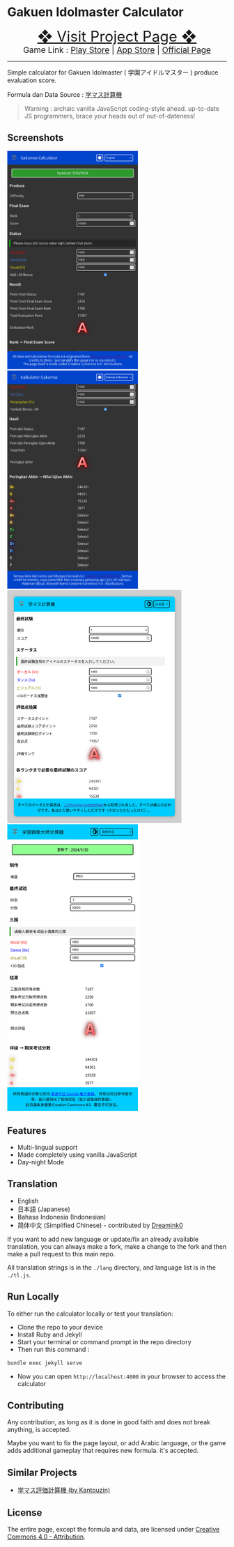 # Gakuen Idolmaster Calculator
<center style="font-size: 25pt">
<a href="https://emiyasyahriel.github.io/gkms_calc/index.html">❖ Visit Project Page ❖</a>
</center>
<center style="font-size: 14pt"> Game Link : 
<a href="https://play.google.com/store/apps/details?id=com.bandainamcoent.idolmaster_gakuen&hl=ja">Play Store</a> |
<a href="https://apps.apple.com/jp/app/%E5%AD%A6%E5%9C%92%E3%82%A2%E3%82%A4%E3%83%89%E3%83%AB%E3%83%9E%E3%82%B9%E3%82%BF%E3%83%BC/id6446659989">App Store</a> | 
<a href="https://gakuen.idolmaster-official.jp">Official Page</a> 
</center>

------
Simple calculator for Gakuen Idolmaster ( 学園アイドルマスター ) produce evaluation score.

Formula dan Data Source : [学マス計算機](https://docs.google.com/spreadsheets/d/1eEdzfHGi7iXpohR-UHr5-W1z7PcYBqQr8OAV7gcvhR8/htmlview)

> Warning : archaic vanilla JavaScript coding-style ahead. up-to-date JS programmers, brace your heads out of out-of-dateness!

## Screenshots
<div>
<img src="./readme_asset/en.png" alt="English" width=300>
<img src="./readme_asset/id.png" alt="Indonesian" width=300>
<img src="./readme_asset/jp.png" alt="Japanese" width=400>
<img src="./readme_asset/zh-Hans.png" alt="Simplified Chinese" width=300>
</div>

## Features
- Multi-lingual support
- Made completely using vanilla JavaScript
- Day-night Mode 

## Translation
- English
- 日本語 (Japanese)
- Bahasa Indonesia (Indonesian)
- 简体中文 (Simplified Chinese) - contributed by [Dreamink0](https://github.com/Dreamink0)

If you want to add new language or update/fix an already available translation, you can always make a fork, make a change to the fork and then make a pull request to this main repo.

All translation strings is in the `./lang` directory, and language list is in the `./tl.js`.

## Run Locally
To either run the calculator locally or test your translation:
- Clone the repo to your device
- Install Ruby and Jekyll
- Start your terminal or command prompt in the repo directory
- Then run this command :
```bash
bundle exec jekyll serve
```
- Now you can open `http://localhost:4000` in your browser to access the calculator

## Contributing
Any contribution, as long as it is done in good faith and does not break anything, is accepted.

Maybe you want to fix the page layout, or add Arabic language, or the game adds additional gameplay that requires new formula. it's accepted.

## Similar Projects
- [学マス評価計算機 (by Kantouzin) ](https://kantouzin.github.io/gkmas-rank-calculator/)

## License
The entire page, except the formula and data, are licensed under [Creative Commons 4.0 - Attribution](LICENSE).
